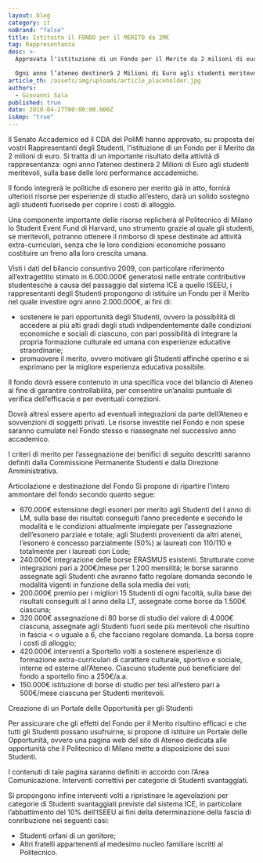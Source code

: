 ```yaml
---
layout: blog
category: it
noBrand: "false"
title: Istituito il FONDO per il MERITO da 2M€
tag: Rappresentanza
desc: >-
  Approvata l'istituzione di un Fondo per il Merito da 2 milioni di euro.

  Ogni anno l’ateneo destinerà 2 Milioni di Euro agli studenti meritevoli, sulla base delle loro performance accademiche.
article_th: /assets/img/uploads/article_placeholder.jpg
authors:
  - Giovanni Sala
published: true
date: 2010-04-27T00:00:00.000Z
isAmp: "true"
---
```


Il Senato Accademico ed il CDA del PoliMI hanno approvato, su proposta dei vostri Rappresentanti degli Studenti, l'istituzione di un Fondo per il Merito da 2 milioni di euro. Si tratta di un importante risultato della attività di rappresentanza: ogni anno l’ateneo destinerà 2 Milioni di Euro agli studenti meritevoli, sulla base delle loro performance accademiche.

Il fondo integrerà le politiche di esonero per merito già in atto, fornirà ulteriori risorse per esperienze di studio all’estero, darà un solido sostegno agli studenti fuorisede per coprire i costi di alloggio.

Una componente importante delle risorse replicherà al Politecnico di Milano lo Student Event Fund di Harvard, uno strumento grazie al quale gli studenti, se meritevoli, potranno ottenere il rimborso di spese destinate ad attività extra-curriculari, senza che le loro condizioni economiche possano costituire un freno alla loro crescita umana.

Visti i dati del bilancio consuntivo 2009, con particolare riferimento all’extragettito stimato in 6.000.000€ generatosi nelle entrate contributive studentesche a causa del passaggio dal sistema ICE a quello ISEEU, i rappresentanti degli Studenti propongono di istituire un Fondo per il Merito nel quale investire ogni anno 2.000.000€, ai fini di:

*   sostenere le pari opportunità degli Studenti, ovvero la possibilità di accedere ai più alti gradi degli studi indipendentemente dalle condizioni economiche e sociali di ciascuno, con pari possibilità di integrare la propria formazione culturale ed umana con esperienze educative straordinarie;
*   promuovere il merito, ovvero motivare gli Studenti affinché operino e si esprimano per la migliore esperienza educativa possibile.

Il fondo dovrà essere contenuto in una specifica voce del bilancio di Ateneo al fine di garantire controllabilità, per consentire un’analisi puntuale di verifica dell’efficacia e per eventuali correzioni.

Dovrà altresì essere aperto ad eventuali integrazioni da parte dell’Ateneo e sovvenzioni di soggetti privati. Le risorse investite nel Fondo e non spese saranno cumulate nel Fondo stesso e riassegnate nel successivo anno accademico.

I criteri di merito per l’assegnazione dei benifici di seguito descritti saranno definiti dalla Commissione Permanente Studenti e dalla Direzione Amministrativa.

Articolazione e destinazione del Fondo Si propone di ripartire l’intero ammontare del fondo secondo quanto segue:

*   670.000€ estensione degli esoneri per merito agli Studenti del I anno di LM, sulla base dei risultati conseguiti l’anno precedente e secondo le modalità e le condizioni attualmente impiegate per l’assegnazione dell’esonero parziale e totale; agli Studenti provenienti da altri atenei, l’esonero è concesso parzialmente (50%) ai laureati con 110/110 e totalmente per i laureati con Lode;
*   240.000€ integrazione delle borse ERASMUS esistenti. Strutturate come integrazioni pari a 200€/mese per 1.200 mensilità; le borse saranno assegnate agli Studenti che avranno fatto regolare domanda secondo le modalità vigenti in funzione della sola media dei voti;
*   200.000€ premio per i migliori 15 Studenti di ogni facoltà, sulla base dei risultati conseguiti al I anno della LT, assegnate come borse da 1.500€ ciascuna;
*   320.000€ assegnazione di 80 borse di studio del valore di 4.000€ ciascuna, assegnate agli Studenti fuori sede più meritevoli che risultino in fascia < o uguale a 6, che facciano regolare domanda. La borsa copre i costi di alloggio;
*   420.000€ interventi a Sportello volti a sostenere esperienze di formazione extra-curriculari di carattere culturale, sportivo e sociale, interne ed esterne all’Ateneo. Ciascuno studente può beneficiare del fondo a sportello fino a 250€/a.a.
*   150.000€ istituzione di borse di studio per tesi all’estero pari a 500€/mese ciascuna per Studenti meritevoli.

Creazione di un Portale delle Opportunità per gli Studenti

Per assicurare che gli effetti del Fondo per il Merito risultino efficaci e che tutti gli Studenti possano usufruirne, si propone di istituire un Portale delle Opportunità, ovvero una pagina web del sito di Ateneo dedicata alle opportunità che il Politecnico di Milano mette a disposizione dei suoi Studenti.

I contenuti di tale pagina saranno definiti in accordo con l’Area Comunicazione. Interventi correttivi per categorie di Studenti svantaggiati.

Si propongono infine interventi volti a ripristinare le agevolazioni per categorie di Studenti svantaggiati previste dal sistema ICE, in particolare l’abbattimento del 10% dell’ISEEU ai fini della determinazione della fascia di conribuzione nei seguenti casi:

*   Studenti orfani di un genitore;
*   Altri fratelli appartenenti al medesimo nucleo familiare iscritti al Politecnico.
